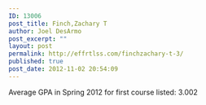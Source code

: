 ```yaml
---
ID: 13006
post_title: Finch,Zachary T
author: Joel DesArmo
post_excerpt: ""
layout: post
permalink: http://effrtlss.com/finchzachary-t-3/
published: true
post_date: 2012-11-02 20:54:09
---
```

<p>Average GPA in Spring 2012 for first course listed: 3.002</p>
